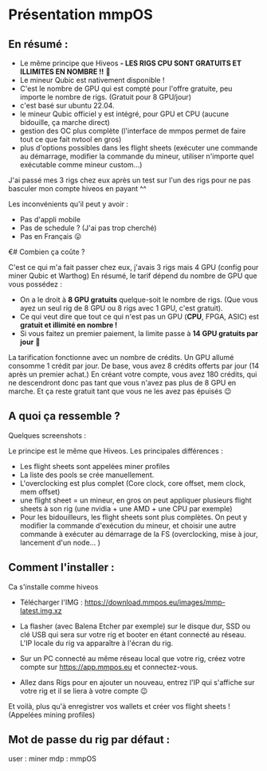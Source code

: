 # Présentation mmpOS

## En résumé :

- Le même principe que Hiveos
**- LES RIGS CPU SONT GRATUITS ET ILLIMITES EN NOMBRE !!** 🥳 
- Le mineur Qubic est nativement disponible !
- C'est le nombre de GPU qui est compté pour l'offre gratuite, peu importe le nombre de rigs. (Gratuit pour 8 GPU/jour)
- c'est basé sur ubuntu 22.04.
- le mineur Qubic officiel y est intégré, pour GPU et CPU (aucune bidouille, ça marche direct)
- gestion des OC plus complète (l'interface de mmpos permet de faire tout ce que fait nvtool en gros)
- plus d'options possibles dans les flight sheets (exécuter une commande au démarrage, modifier la commande du mineur, utiliser n'importe quel exécutable comme mineur custom...)

J'ai passé mes 3 rigs chez eux après un test sur l'un des rigs pour ne pas basculer mon compte hiveos en payant ^^

Les inconvénients qu'il peut y avoir :
- Pas d'appli mobile
- Pas de schedule ? (J'ai pas trop cherché)
- Pas en Français 😛

€# Combien ça coûte ?

C'est ce qui m'a fait passer chez eux, j'avais 3 rigs mais 4 GPU (config pour miner Qubic et Warthog)
En résumé, le tarif dépend du nombre de GPU que vous possédez :
- On a le droit à **8 GPU gratuits** quelque-soit le nombre de rigs. (Que vous ayez un seul rig de 8 GPU ou 8 rigs avec 1 GPU, c'est gratuit).
- Ce qui veut dire que tout ce qui n'est pas un GPU (**CPU**, FPGA, ASIC) est **gratuit et illimité en nombre !**
- Si vous faitez un premier paiement, la limite passe à **14 GPU gratuits par jour** 🙂

La tarification fonctionne avec un nombre de crédits.
Un GPU allumé consomme 1 crédit par jour. De base, vous avez 8 crédits offerts par jour (14 après un premier achat.)
En créant votre compte, vous avez 180 crédits, qui ne descendront donc pas tant que vous n'avez pas plus de 8 GPU en marche. Et ça reste gratuit tant que vous ne les avez pas épuisés 😉

## A quoi ça ressemble ?
Quelques screenshots :

Le principe est le même que Hiveos. Les principales différences :
- Les flight sheets sont appelées miner profiles
- La liste des pools se crée manuellement.
- L'overclocking est plus complet (Core clock, core offset, mem clock, mem offset)
- une flight sheet = un mineur, en gros on peut appliquer plusieurs flight sheets à son rig (une nvidia + une AMD + une CPU par exemple)
- Pour les bidouilleurs, les flight sheets sont plus complètes. On peut y modifier la commande d'exécution du mineur, et choisir une autre commande à exécuter au démarrage de la FS (overclocking, mise à jour, lancement d'un node... )

## Comment l'installer :

Ca s'installe comme hiveos

- Télécharger l'IMG : https://download.mmpos.eu/images/mmp-latest.img.xz

- La flasher (avec Balena Etcher par exemple) sur le disque dur, SSD ou clé USB qui sera sur votre rig et booter en étant connecté au réseau. L'IP locale du rig va apparaître à l'écran du rig.

- Sur un PC connecté au même réseau local que votre rig, créez votre compte sur https://app.mmpos.eu et connectez-vous.

- Allez dans Rigs pour en ajouter un nouveau, entrez l'IP qui s'affiche sur votre rig et il se liera à votre compte 😉

Et voilà, plus qu'à enregistrer vos wallets et créer vos flight sheets ! (Appelées mining profiles)

## Mot de passe du rig par défaut :
user : miner
mdp : mmpOS
